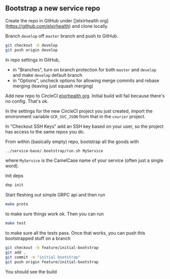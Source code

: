 ## Bootstrap a new service repo

Create the repo in GitHub under []elxirhealth org](https://github.com/elxirhealth) and clone locally.

Branch `develop` off `master` branch and push to GitHub.
```bash
git checkout -b develop
git push origin develop
```
In repo settings in GitHub, 
- in "Branches", turn on branch protection for both `master` and `develop` and make `develop` default branch
- in "Options", uncheck options for allowing merge commits and rebase merging (leaving just squash merging)

Add new repo to CircleCI [elxirhealth org](https://circleci.com/gh/elxirhealth). Initial build will fail
because there's no config. That's ok. 

In the settings for the new CircleCI project you just created, import the environment variable `GCR_SVC_JSON`
from that in the `courier` project.

In "Checkout SSH Keys" add an SSH key based on your user, so the project has access to the same repos you do.

From within (basically empty) repo, bootstrap all the goods with
```bash
../service-base/.bootstrap/run.sh MyService
```
where `MyService` is the CamelCase name of your service (often just a single word).

Init deps
```bash
dep init
```

Start fleshing out simple GRPC api and then run
```bash
make proto
```
to make sure things work ok. Then you can run 
```bash
make test
```
to make sure all the tests pass. Once that works, you can push this bootstrapped stuff on a branch
```bash
git checkout -b feature/initial-bootstrap
git add .
git commit -m "initial bootstrap"
git push origin feature/initial-bootstrap
```
You should see the build
